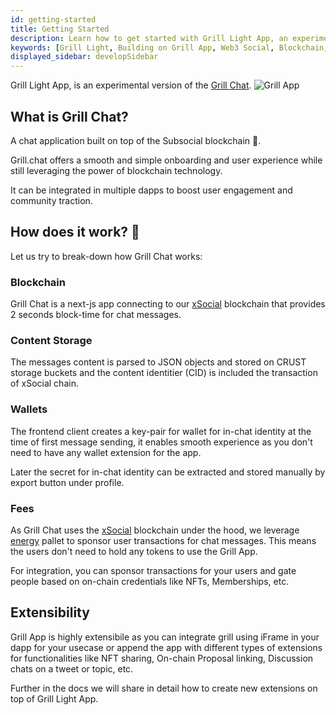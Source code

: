 ```yaml
---
id: getting-started
title: Getting Started
description: Learn how to get started with Grill Light App, an experimental version of the Grill app that powers seamless web3 communications.
keywords: [Grill Light, Building on Grill App, Web3 Social, Blockchain, Subsocial]
displayed_sidebar: developSidebar
---
```

Grill Light App, is an experimental version of the [Grill Chat](https://grill.chat). ![Grill App](https://raw.githubusercontent.com/dappforce/grillchat/main/src/assets/logo/logo.svg)

## What is Grill Chat? 

A chat application built on top of the Subsocial blockchain 🔗.

Grill.chat offers a smooth and simple onboarding and user experience while still leveraging the power of blockchain technology.

It can be integrated in multiple dapps to boost user engagement and community traction.

## How does it work? 🧐

Let us try to break-down how Grill Chat works:

### Blockchain

Grill Chat is a next-js app connecting to our [xSocial](/docs/develop/xSocial) blockchain that provides 2 seconds block-time for chat messages. 

### Content Storage

The messages content is parsed to JSON objects and stored on CRUST storage buckets and the content identitier (CID) is included the transaction of xSocial chain.

### Wallets 

The frontend client creates a key-pair for wallet for in-chat identity at the time of first message sending, it enables smooth experience as you don't need to have any wallet extension for the app. 

Later the secret for in-chat identity can be extracted and stored manually by export button under profile. 

### Fees

As Grill Chat uses the [xSocial](/docs/develop/xSocial) blockchain under the hood, we leverage [energy](/docs/develop/concepts/sponsored/energy) pallet to sponsor user transactions for chat messages. This means the users don't need to hold any tokens to use the Grill App. 

For integration, you can sponsor transactions for your users and gate people based on on-chain credentials like NFTs, Memberships, etc.

## Extensibility

Grill App is highly extensibile as you can integrate grill using iFrame in your dapp for your usecase or append the app with different types of extensions for functionalities like NFT sharing, On-chain Proposal linking, Discussion chats on a tweet or topic, etc.

Further in the docs we will share in detail how to create new extensions on top of Grill Light App.

 

